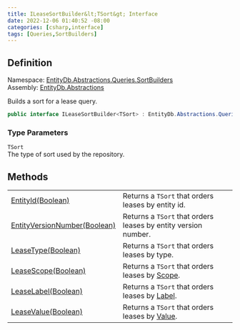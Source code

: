 ```yaml
---
title: ILeaseSortBuilder&lt;TSort&gt; Interface
date: 2022-12-06 01:40:52 -08:00
categories: [csharp,interface]
tags: [Queries,SortBuilders]
---
```


## Definition
Namespace: <a href='/posts/csharp.namespace.entitydb.abstractions.queries.sortbuilders/'>EntityDb.Abstractions.Queries.SortBuilders</a><br />
Assembly: <a href='/posts/csharp.assembly.entitydb.abstractions/'>EntityDb.Abstractions</a><br />

Builds a sort for a lease query.

```cs
public interface ILeaseSortBuilder<TSort> : EntityDb.Abstractions.Queries.SortBuilders.ISortBuilder<TSort>
```
### Type Parameters
`TSort`<br />The type of sort used by the repository.
## Methods
<table><tr><td><!--/posts/csharp.notimplemented.entitydb.abstractions.queries.sortbuilders.ileasesortbuilder-1.entityid/--><a href='#'>EntityId(Boolean)</a></td><td>
Returns a <code class='language-plaintext highlighter-rouge'>TSort</code> that orders leases by entity id.
</td></tr><tr><td><!--/posts/csharp.notimplemented.entitydb.abstractions.queries.sortbuilders.ileasesortbuilder-1.entityversionnumber/--><a href='#'>EntityVersionNumber(Boolean)</a></td><td>
Returns a <code class='language-plaintext highlighter-rouge'>TSort</code> that orders leases by entity version number.
</td></tr><tr><td><!--/posts/csharp.notimplemented.entitydb.abstractions.queries.sortbuilders.ileasesortbuilder-1.leasetype/--><a href='#'>LeaseType(Boolean)</a></td><td>
Returns a <code class='language-plaintext highlighter-rouge'>TSort</code> that orders leases by type.
</td></tr><tr><td><!--/posts/csharp.notimplemented.entitydb.abstractions.queries.sortbuilders.ileasesortbuilder-1.leasescope/--><a href='#'>LeaseScope(Boolean)</a></td><td>
Returns a <code class='language-plaintext highlighter-rouge'>TSort</code> that orders leases by <!--/posts/csharp.notimplemented.entitydb.abstractions.leases.ilease.scope/--><a href='#'>Scope</a>.
</td></tr><tr><td><!--/posts/csharp.notimplemented.entitydb.abstractions.queries.sortbuilders.ileasesortbuilder-1.leaselabel/--><a href='#'>LeaseLabel(Boolean)</a></td><td>
Returns a <code class='language-plaintext highlighter-rouge'>TSort</code> that orders leases by <!--/posts/csharp.notimplemented.entitydb.abstractions.leases.ilease.label/--><a href='#'>Label</a>.
</td></tr><tr><td><!--/posts/csharp.notimplemented.entitydb.abstractions.queries.sortbuilders.ileasesortbuilder-1.leasevalue/--><a href='#'>LeaseValue(Boolean)</a></td><td>
Returns a <code class='language-plaintext highlighter-rouge'>TSort</code> that orders leases by <!--/posts/csharp.notimplemented.entitydb.abstractions.leases.ilease.value/--><a href='#'>Value</a>.
</td></tr></table>
